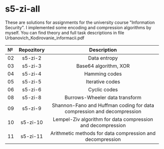 # s5-zi-all
These are solutions for assignments for the university course "Information Security". I implemented some encoding and compression algorithms by myself. You can find theory and full task descriptions in file Urbanovich_Kodirovanie_informacii.pdf


№ | Repozitory | Description | 
:-|:--------:|:-----------:|
02| s5-zi-2 | Data entropy |
03| s5-zi-3 | Base64 algorithm, XOR | 
04| s5-zi-4 | Hamming codes | 
05| s5-zi-5 | Iterative codes |
06| s5-zi-6 | Cyclic codes |
08| s5-zi-8 | Burrows-Wheeler data transform |
09| s5-zi-9 | Shannon-Fano and Huffman coding for data compression and decompression|
10| s5-zi-10 | Lempel-Ziv algorithm for data compression and decompression |
11| s5-zi-11 | Arithmetic methods for data compression and decompression |
